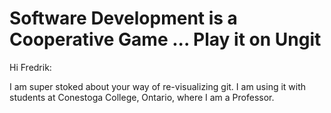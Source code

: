 Software Development is a Cooperative Game ... Play it on Ungit
===============================================================

Hi Fredrik:

I am super stoked about your way of re-visualizing git. I am using it with students at Conestoga College, Ontario, 
where I am a Professor. 
